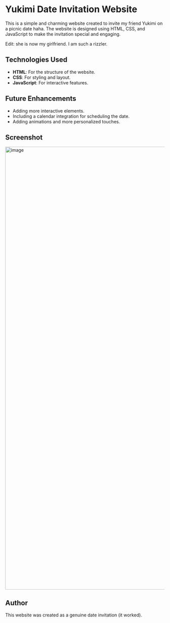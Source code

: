 # Yukimi Date Invitation Website

This is a simple and charming website created to invite my friend Yukimi on a picnic date haha. The website is designed using HTML, CSS, and JavaScript to make the invitation special and engaging.

Edit: she is now my girlfriend. I am such a rizzler.

## Technologies Used

- **HTML**: For the structure of the website.
- **CSS**: For styling and layout.
- **JavaScript**: For interactive features.

## Future Enhancements

- Adding more interactive elements.
- Including a calendar integration for scheduling the date.
- Adding animations and more personalized touches.

## Screenshot

<img width="1401" alt="image" src="https://github.com/Waterfountain10/YukimiDate/assets/98282992/7462b4e3-e391-4570-9756-9e0b0911f574">


## Author

This website was created as a genuine date invitation (it worked).
